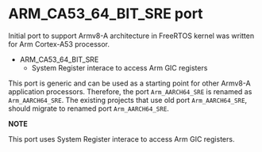 # ARM_CA53_64_BIT_SRE port

Initial port to support Armv8-A architecture in FreeRTOS kernel was written for
Arm Cortex-A53 processor.

* ARM_CA53_64_BIT_SRE
    * System Register interace to access Arm GIC registers

This port is generic and can be used as a starting point for other Armv8-A
application processors. Therefore, the port `Arm_AARCH64_SRE` is renamed as
`Arm_AARCH64_SRE`. The existing projects that use old port `Arm_AARCH64_SRE`,
should migrate to renamed port `Arm_AARCH64_SRE`.

**NOTE**

This port uses System Register interace to access Arm GIC registers.
